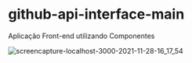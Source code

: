 # github-api-interface-main
 Aplicação Front-end utilizando Componentes
 
![screencapture-localhost-3000-2021-11-28-16_17_54](https://user-images.githubusercontent.com/83782010/143783563-04abe010-b6a7-4105-907e-f17221a9ee51.png)
